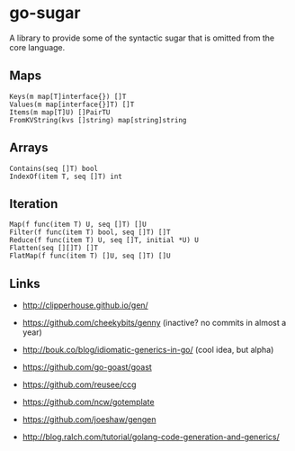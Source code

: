 
# go-sugar

A library to provide some of the syntactic sugar that is omitted from the core
language.


## Maps

    Keys(m map[T]interface{}) []T
    Values(m map[interface{}]T) []T
    Items(m map[T]U) []PairTU
    FromKVString(kvs []string) map[string]string

## Arrays

    Contains(seq []T) bool
    IndexOf(item T, seq []T) int

## Iteration

    Map(f func(item T) U, seq []T) []U
    Filter(f func(item T) bool, seq []T) []T
    Reduce(f func(item T) U, seq []T, initial *U) U
    Flatten(seq [][]T) []T
    FlatMap(f func(item T) []U, seq []T) []U


## Links

* http://clipperhouse.github.io/gen/
* https://github.com/cheekybits/genny (inactive? no commits in almost a year)
* http://bouk.co/blog/idiomatic-generics-in-go/ (cool idea, but alpha)
* https://github.com/go-goast/goast
* https://github.com/reusee/ccg
* https://github.com/ncw/gotemplate
* https://github.com/joeshaw/gengen

* http://blog.ralch.com/tutorial/golang-code-generation-and-generics/
